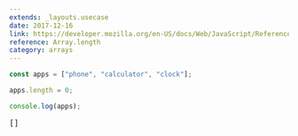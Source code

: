 ```yaml
---
extends: _layouts.usecase
date: 2017-12-16
link: https://developer.mozilla.org/en-US/docs/Web/JavaScript/Reference/Global_Objects/Array/length
reference: Array.length
category: arrays
---
```


```javascript
const apps = ["phone", "calculator", "clock"];

apps.length = 0;

console.log(apps);
```

<pre class="output">[]</pre>
